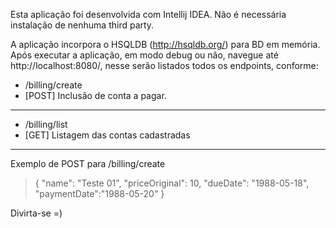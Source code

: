 Esta aplicação foi desenvolvida com Intellij IDEA.
Não é necessária instalação de nenhuma third party.

A aplicação incorpora o HSQLDB (http://hsqldb.org/) para BD em memória.
Após executar a aplicação, em modo debug ou não, navegue até http://localhost:8080/, nesse serão listados todos os endpoints, conforme:

  -	/billing/create
  - [POST] Inclusão de conta a pagar.
---
  - /billing/list
  - [GET] Listagem das contas cadastradas
---

Exemplo de POST para /billing/create
>{ "name": "Teste 01", "priceOriginal": 10, "dueDate": "1988-05-18", "paymentDate":"1988-05-20" }

Divirta-se
=)
